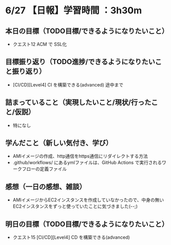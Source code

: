 # 6/27 【日報】学習時間 ：3h30m
## 本日の目標（TODO目標/できるようになりたいこと）
- クエスト12 ACM で SSL化
## 目標振り返り（TODO進捗/できるようになりたいこと振り返り）
- [CI/CD][Level4] CI を構築できる(advanced) 途中まで
## 詰まっていること（実現したいこと/現状/行ったこと/仮説）
- 特になし
## 学んだこと（新しい気付き、学び）
- AMIイメージの作成、http通信をhttps通信にリダイレクトする方法
- .github/workflows/ にあるymlファイルは、GitHub Actions で実行されるワークフローの定義ファイル
## 感想（一日の感想、雑談）
- AMIイメージからEC2インスタンスを作成していなかったので、中身の無いEC2インスタンスをずっと使っていたことに気づきました(--;)
## 明日の目標（TODO目標/できるようになりたいこと）
- クエスト15 [CI/CD][Level4] CD を構築できる(advanced)
